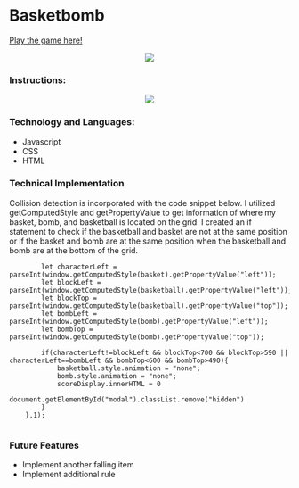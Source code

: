 # Basketbomb

[Play the game here!](https://jonsiu826.github.io/javascript_project/)

<p align="center">
  <img src="https://github.com/jonsiu826/javascript_project/blob/main/assets/gamplay.png">
</p>

### Instructions:

<p align="center">
  <img src="https://github.com/jonsiu826/javascript_project/blob/main/assets/intromodal.png">
</p>

### Technology and Languages:

* Javascript
* CSS
* HTML

### Technical Implementation

Collision detection is incorporated with the code snippet below. I utilized getComputedStyle and getPropertyValue to get information of where my basket, bomb, and basketball is located on the grid. I created an if statement to check if the basketball and basket are not at the same position or if the basket and bomb are at the same position when the basketball and bomb are at the bottom of the grid.

```setInterval(function(){
        let characterLeft = parseInt(window.getComputedStyle(basket).getPropertyValue("left"));
        let blockLeft = parseInt(window.getComputedStyle(basketball).getPropertyValue("left"));
        let blockTop = parseInt(window.getComputedStyle(basketball).getPropertyValue("top"));
        let bombLeft = parseInt(window.getComputedStyle(bomb).getPropertyValue("left"));
        let bombTop = parseInt(window.getComputedStyle(bomb).getPropertyValue("top"));
        
        if(characterLeft!=blockLeft && blockTop<700 && blockTop>590 || characterLeft==bombLeft && bombTop<600 && bombTop>490){
            basketball.style.animation = "none";
            bomb.style.animation = "none";
            scoreDisplay.innerHTML = 0
            document.getElementById("modal").classList.remove("hidden")
        }
    },1);
    
```
### Future Features

* Implement another falling item 
* Implement additional rule
